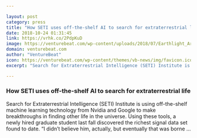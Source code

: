 ```yaml
---

layout: post
category: press
title: "How SETI uses off-the-shelf AI to search for extraterrestrial life"
date: 2018-10-24 01:31:45
link: https://vrhk.co/2PdpKuD
image: https://venturebeat.com/wp-content/uploads/2018/07/Earthlight_Arcade_Screenshot_5.png?fit=1920%2C1296&strip=all
domain: venturebeat.com
author: "VentureBeat"
icon: https://venturebeat.com/wp-content/themes/vb-news/img/favicon.ico
excerpt: "Search for Extraterrestrial Intelligence (SETI) Institute is using off-the-shelf machine learning technology from Nvidia and Google to make breakthroughs in finding other life in the universe. Using these tools, a newly hired graduate student last fall discovered the richest signal data set found to date. “I didn’t believe him, actually, but eventually that was borne …"

---
```


### How SETI uses off-the-shelf AI to search for extraterrestrial life

Search for Extraterrestrial Intelligence (SETI) Institute is using off-the-shelf machine learning technology from Nvidia and Google to make breakthroughs in finding other life in the universe. Using these tools, a newly hired graduate student last fall discovered the richest signal data set found to date. “I didn’t believe him, actually, but eventually that was borne …